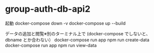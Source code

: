 # group-auth-db-api2

起動
docker-compose down -v
docker-compose up --build

データの追加と閲覧※別のターミナル上で (docker-compose でしないと、dbname とか合わない）
docker-compose run app npm run create-data
docker-compose run app npm run view-data
